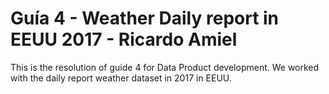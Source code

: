 # Guía 4 - Weather Daily report in EEUU 2017 - Ricardo Amiel
This is the resolution of guide 4 for Data Product development. We worked with the daily report weather dataset in 2017 in EEUU.
